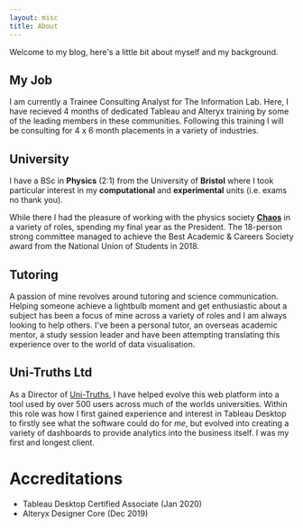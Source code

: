 ```yaml
---
layout: misc
title: About
---
```

Welcome to my blog, here's a little bit about myself and my background.

## My Job
I am currently a Trainee Consulting Analyst for The Information Lab. Here, I have recieved 4 months of dedicated Tableau and Alteryx training by some of the leading members in these communities. Following this training I will be consulting for 4 x 6 month placements in a variety of industries. 

## University
I have a BSc in **Physics** (2:1) from the University of **Bristol** where I took particular interest in my **computational** and **experimental** units (i.e. exams no thank you).

While there I had the pleasure of working with the physics society **[Chaos](https://www.bristolchaos.com)** in a variety of roles, spending my final year as the President. The 18-person strong committee managed to achieve the Best Academic & Careers Society award from the National Union of Students in 2018.

## Tutoring
A passion of mine revolves around tutoring and science communication. Helping someone achieve a lightbulb moment and get enthusiastic about a subject has been a focus of mine across a variety of roles and I am always looking to help others. I've been a personal tutor, an overseas academic mentor, a study session leader and have been attempting translating this experience over to the world of data visualisation.

## Uni-Truths Ltd
As a Director of [Uni-Truths](https://www.uni-truths.com), I have helped evolve this web platform into a tool used by over 500 users across much of the worlds universities. Within this role was how I first gained experience and interest in Tableau Desktop to firstly see what the software could do for *me*, but evolved into creating a variety of dashboards to provide analytics into the business itself. I was my first and longest client. 

# Accreditations
- Tableau Desktop Certified Associate (Jan 2020)
- Alteryx Designer Core (Dec 2019)



